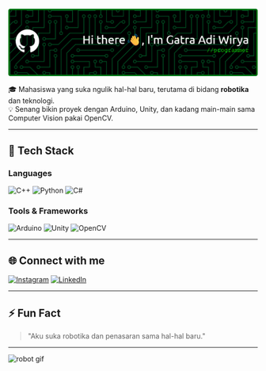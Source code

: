 ![banner](/github-header-banner.png)

🎓 Mahasiswa yang suka ngulik hal-hal baru, terutama di bidang **robotika** dan teknologi.  
💡 Senang bikin proyek dengan Arduino, Unity, dan kadang main-main sama Computer Vision pakai OpenCV.

---

## 🚀 Tech Stack
### Languages
![C++](https://img.shields.io/badge/C++-00599C?style=for-the-badge&logo=c%2b%2b&logoColor=white)
![Python](https://img.shields.io/badge/Python-3776AB?style=for-the-badge&logo=python&logoColor=white)
![C#](https://img.shields.io/badge/C%23-239120?style=for-the-badge&logo=c-sharp&logoColor=white)

### Tools & Frameworks
![Arduino](https://img.shields.io/badge/Arduino-00979D?style=for-the-badge&logo=arduino&logoColor=white)
![Unity](https://img.shields.io/badge/Unity-100000?style=for-the-badge&logo=unity&logoColor=white)
![OpenCV](https://img.shields.io/badge/OpenCV-5C3EE8?style=for-the-badge&logo=opencv&logoColor=white)

---

## 🌐 Connect with me
[![Instagram](https://img.shields.io/badge/Instagram-E4405F?style=for-the-badge&logo=instagram&logoColor=white)](https://www.instagram.com/gatra_ad/)
[![LinkedIn](https://img.shields.io/badge/LinkedIn-0077B5?style=for-the-badge&logo=linkedin&logoColor=white)](https://www.linkedin.com/in/gatra-adi-wirya-898b61336/)

---

## ⚡ Fun Fact
> "Aku suka robotika dan penasaran sama hal-hal baru."


---

![robot gif](https://media4.giphy.com/media/v1.Y2lkPTc5MGI3NjExOTAyeXRiM2JwdWs2dTBndWV6NmZuYzFicXo3bnhlcGpqaGFkZGp5dSZlcD12MV9pbnRlcm5hbF9naWZfYnlfaWQmY3Q9Zw/hrdX1BsUBq7DkGJCCd/giphy.gif)
